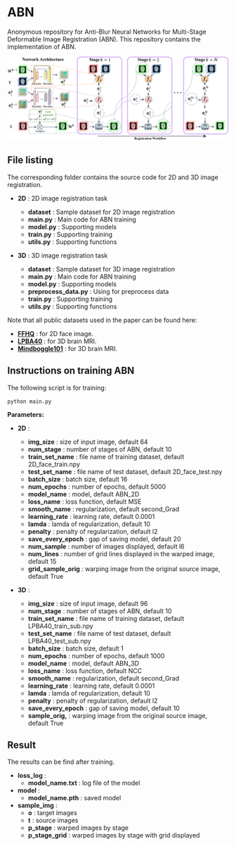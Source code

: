 # ABN

Anonymous repository for Anti-Blur Neural Networks for Multi-Stage Deformable Image Registration (ABN). This repository contains the implementation of ABN.

![ABN_architecture](./abn.png)

## File listing

The corresponding folder contains the source code for 2D and 3D image registration.

+ __2D__ : 2D image registration task
    + __dataset__ : Sample dataset for 2D image registration
    + __main.py__ : Main code for ABN training
    + __model.py__ : Supporting models
    + __train.py__ : Supporting training
    + __utils.py__ : Supporting functions


+ __3D__ : 3D image registration task
    + __dataset__ : Sample dataset for 3D image registration
    + __main.py__ : Main code for ABN training
    + __model.py__ : Supporting models
    + __preprocess_data.py__ : Using for preprocess data
    + __train.py__ : Supporting training
    + __utils.py__ : Supporting functions

Note that all public datasets used in the paper can be found here:
+ __[FFHQ](https://github.com/NVlabs/ffhq-dataset)__ : for 2D face image.
+ __[LPBA40](https://resource.loni.usc.edu/resources/atlases-downloads/)__ : for 3D brain MRI.
+ __[Mindboggle101](https://mindboggle.info/data.html)__ : for 3D brain MRI.

## Instructions on training ABN

The following script is for training:

```
python main.py
```
<b>Parameters:</b>
+ __2D__ :
    + __img_size__ : size of input image, default 64
    + __num_stage__ : number of stages of ABN, default 10
    + __train_set_name__ : file name of training dataset, default 2D_face_train.npy
    + __test_set_name__ : file name of test dataset, default 2D_face_test.npy
    + __batch_size__ : batch size, default 16
    + __num_epochs__ : number of epochs, default 5000
    + __model_name__ : model, default ABN_2D
    + __loss_name__ : loss function, default MSE
    + __smooth_name__ : regularization, default second_Grad
    + __learning_rate__ : learning rate, default 0.0001
    + __lamda__ : lamda of regularization, default 10
    + __penalty__ : penalty of regularization, default l2
    + __save_every_epoch__ : gap of saving model, default 20
    + __num_sample__ : number of images displayed, default l6
    + __num_lines__ : number of grid lines displayed in the warped image, default 15
    + __grid_sample_orig__ : warping image from the original source image, default True   
    

+ __3D__ :
    + __img_size__ : size of input image, default 96
    + __num_stage__ : number of stages of ABN, default 10
    + __train_set_name__ : file name of training dataset, default LPBA40_train_sub.npy
    + __test_set_name__ : file name of test dataset, default LPBA40_test_sub.npy
    + __batch_size__ : batch size, default 1
    + __num_epochs__ : number of epochs, default 1000
    + __model_name__ : model, default ABN_3D
    + __loss_name__ : loss function, default NCC
    + __smooth_name__ : regularization, default second_Grad
    + __learning_rate__ : learning rate, default 0.0001
    + __lamda__ : lamda of regularization, default 10
    + __penalty__ : penalty of regularization, default l2
    + __save_every_epoch__ : gap of saving model, default 10
    + __sample_orig,__ : warping image from the original source image, default True

## Result
The results can be find after training.
+ __loss_log__ :
    + __model_name.txt__ : log file of the model
+ __model__ :
    + __model_name.pth__ : saved model
+ __sample_img__ :
    + __o__ : target images
    + __t__ : source images
    + __p_stage__ : warped images by stage
    + __p_stage_grid__ : warped images by stage with grid displayed